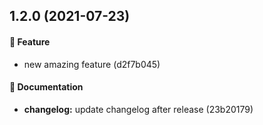 ## 1.2.0 (2021-07-23)

#### 🎁 Feature

* new amazing feature (d2f7b045)

#### 📄 Documentation

* **changelog:** update changelog after release (23b20179)


